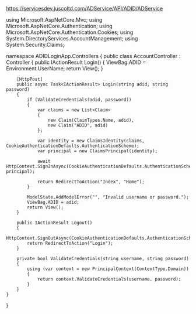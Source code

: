 https://servicesdev.juscoltd.com/ADService/API/ADID/ADService

using Microsoft.AspNetCore.Mvc;
using Microsoft.AspNetCore.Authentication;
using Microsoft.AspNetCore.Authentication.Cookies;
using System.DirectoryServices.AccountManagement;
using System.Security.Claims;

namespace ADIDLoginApp.Controllers
{
    public class AccountController : Controller
    {
        public IActionResult Login()
        {
            ViewBag.ADID = Environment.UserName; 
            return View();
        }

        [HttpPost]
        public async Task<IActionResult> Login(string adid, string password)
        {
            if (ValidateCredentials(adid, password))
            {
                var claims = new List<Claim>
                {
                    new Claim(ClaimTypes.Name, adid),
                    new Claim("ADID", adid)
                };

                var identity = new ClaimsIdentity(claims, CookieAuthenticationDefaults.AuthenticationScheme);
                var principal = new ClaimsPrincipal(identity);

                await HttpContext.SignInAsync(CookieAuthenticationDefaults.AuthenticationScheme, principal);

                return RedirectToAction("Index", "Home");
            }

            ModelState.AddModelError("", "Invalid username or password.");
            ViewBag.ADID = adid;
            return View();
        }

        public IActionResult Logout()
        {
            HttpContext.SignOutAsync(CookieAuthenticationDefaults.AuthenticationScheme);
            return RedirectToAction("Login");
        }

        private bool ValidateCredentials(string username, string password)
        {
            using (var context = new PrincipalContext(ContextType.Domain))
            {
                return context.ValidateCredentials(username, password);
            }
        }
    }
}
